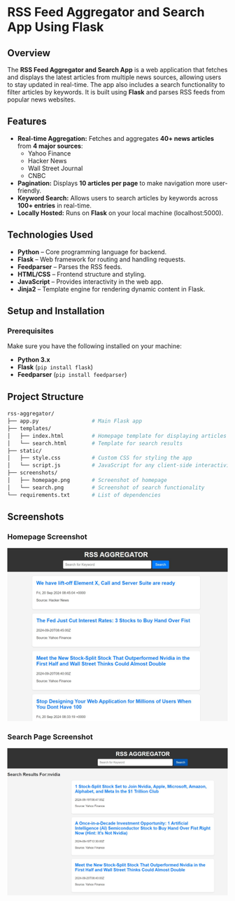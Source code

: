# RSS Feed Aggregator and Search App Using Flask

## Overview
The **RSS Feed Aggregator and Search App** is a web application that fetches and displays the latest articles from multiple news sources, allowing users to stay updated in real-time. The app also includes a search functionality to filter articles by keywords. It is built using **Flask** and parses RSS feeds from popular news websites.

## Features
- **Real-time Aggregation:** Fetches and aggregates **40+ news articles** from **4 major sources**:  
  - Yahoo Finance  
  - Hacker News  
  - Wall Street Journal  
  - CNBC  
- **Pagination:** Displays **10 articles per page** to make navigation more user-friendly.
- **Keyword Search:** Allows users to search articles by keywords across **100+ entries** in real-time.
- **Locally Hosted:** Runs on **Flask** on your local machine (localhost:5000).

## Technologies Used
- **Python** – Core programming language for backend.
- **Flask** – Web framework for routing and handling requests.
- **Feedparser** – Parses the RSS feeds.
- **HTML/CSS** – Frontend structure and styling.
- **JavaScript** – Provides interactivity in the web app.
- **Jinja2** – Template engine for rendering dynamic content in Flask.

## Setup and Installation

### Prerequisites
Make sure you have the following installed on your machine:
- **Python 3.x**
- **Flask** (`pip install flask`)
- **Feedparser** (`pip install feedparser`)

## Project Structure

```bash
rss-aggregator/
├── app.py                 # Main Flask app
├── templates/
│   ├── index.html         # Homepage template for displaying articles
│   └── search.html        # Template for search results
├── static/
│   ├── style.css          # Custom CSS for styling the app
│   └── script.js          # JavaScript for any client-side interactivity
├── screenshots/
│   ├── homepage.png       # Screenshot of homepage
│   └── search.png         # Screenshot of search functionality
└── requirements.txt       # List of dependencies
```
## Screenshots

### Homepage Screenshot
![Homepage Screenshot](./RSS.jpg)

### Search Page Screenshot
![Search Page Screenshot](./RSS1.jpg)
